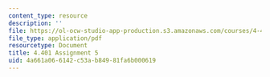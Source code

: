 ```yaml
---
content_type: resource
description: ''
file: https://ol-ocw-studio-app-production.s3.amazonaws.com/courses/4-401-environmental-technologies-in-buildings-fall-2018/4a661a066142c53ab84981fa6b000619_MIT4_401f18_assignment5.pdf
file_type: application/pdf
resourcetype: Document
title: 4.401 Assignment 5
uid: 4a661a06-6142-c53a-b849-81fa6b000619
---
```

